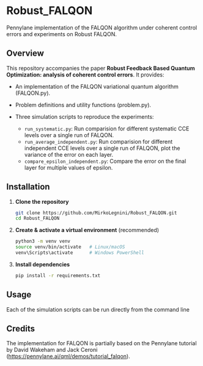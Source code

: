 # Robust\_FALQON

Pennylane implementation of the FALQON algorithm under coherent control errors and experiments on Robust FALQON.

## Overview

This repository accompanies the paper **Robust Feedback Based Quantum Optimization: analysis of coherent control errors**. It provides:

* An implementation of the FALQON variational quantum algorithm (FALQON.py).
* Problem definitions and utility functions (problem.py).
* Three simulation scripts to reproduce the experiments:

  * `run_systematic.py`: Run comparision for different systematic CCE levels over a single run of FALQON.
  * `run_average_independent.py`: Run comparision for different independent CCE levels over a single run of FALQON, plot the variance of the error on each layer.
  * `compare_epsilon_independent.py`: Compare the error on the final layer for multiple values of epsilon.
  
## Installation

1. **Clone the repository**

   ```bash
   git clone https://github.com/MirkoLegnini/Robust_FALQON.git
   cd Robust_FALQON
   ```

2. **Create & activate a virtual environment** (recommended)

   ```bash
   python3 -m venv venv
   source venv/bin/activate   # Linux/macOS
   venv\Scripts\activate      # Windows PowerShell
   ```

3. **Install dependencies**

   ```bash
   pip install -r requirements.txt
   ```

## Usage
Each of the simulation scripts can be run directly from the command line

## Credits
The implementation for FALQON is partially based on the Pennylane tutorial by David Wakeham and Jack Ceroni (https://pennylane.ai/qml/demos/tutorial_falqon). 
